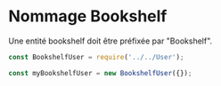 # Nommage Bookshelf

Une entité bookshelf doit être préfixée par "Bookshelf".
```javascript
const BookshelfUser = require('../../User');

const myBookshelfUser = new BookshelfUser({});
```
